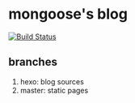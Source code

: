 # mongoose's blog

[![Build Status](https://www.travis-ci.org/menghuu/menghuu.github.io.svg?branch=hexo)](https://www.travis-ci.org/menghuu/menghuu.github.io)

## branches  
1. hexo: blog sources
2. master: static pages

